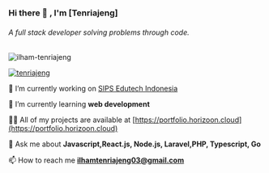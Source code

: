 <h3>Hi there 👋 , I'm [Tenriajeng]</h1>
<h6>A full stack developer solving problems through code.</h3>
 
<p align="left"> <img src="https://komarev.com/ghpvc/?username=ilham-tenriajeng&label=Profile%20views&color=0e75b6&style=flat" alt="ilham-tenriajeng" /> </p>
 
<p align="left"> <a href="https://www.linkedin.com/in/ilham-tenriajeng" target="blank"><img src="https://img.shields.io/badge/LinkedIn-0077B5?style=for-the-badge&logo=linkedin&logoColor=white" alt="tenriajeng" /></a> </p>

🔭 I’m currently working on [SIPS Edutech Indonesia](https://sipsedutech.id/)

🌱 I’m currently learning **web development**

👨‍💻 All of my projects are available at [https://portfolio.horizoon.cloud](https://portfolio.horizoon.cloud)

💬 Ask me about **Javascript,React.js, Node.js, Laravel,PHP, Typescript, Go**

📫 How to reach me **ilhamtenriajeng03@gmail.com**


